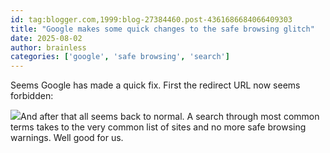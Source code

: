 ```yaml
---
id: tag:blogger.com,1999:blog-27384460.post-4361686684066409303
title: "Google makes some quick changes to the safe browsing glitch"
date: 2025-08-02
author: brainless
categories: ['google', 'safe browsing', 'search']
---
```


Seems Google has made a quick fix. First the redirect URL now seems forbidden:

[![](https://blogger.googleusercontent.com/img/b/R29vZ2xl/AVvXsEjrZPsg3iJ3l7tIHV9d95VCfYoLfKJEI8TFaCq88oJOS7ZRhrtMH782qMsrwlFr1I-pooYRbvH0WlMxJRk8T2VJfwn5uSlDL355pHlRQcHtVgkX6GDYkN_JS0q-58KfXh9b3SkJGw/s400/google_safe_browsing_fix.jpg)](https://blogger.googleusercontent.com/img/b/R29vZ2xl/AVvXsEjrZPsg3iJ3l7tIHV9d95VCfYoLfKJEI8TFaCq88oJOS7ZRhrtMH782qMsrwlFr1I-pooYRbvH0WlMxJRk8T2VJfwn5uSlDL355pHlRQcHtVgkX6GDYkN_JS0q-58KfXh9b3SkJGw/s1600-h/google_safe_browsing_fix.jpg)And after that all seems back to normal. A search through most common terms takes to the very common list of sites and no more safe browsing warnings. Well good for us.